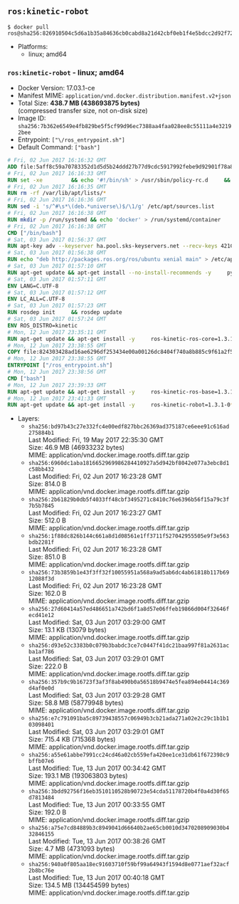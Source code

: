 ## `ros:kinetic-robot`

```console
$ docker pull ros@sha256:826910504c5d6a1b35a84636cb0cabd8a21d42cbf0eb1f4e5bdcc2d92f723eec
```

-	Platforms:
	-	linux; amd64

### `ros:kinetic-robot` - linux; amd64

-	Docker Version: 17.03.1-ce
-	Manifest MIME: `application/vnd.docker.distribution.manifest.v2+json`
-	Total Size: **438.7 MB (438693875 bytes)**  
	(compressed transfer size, not on-disk size)
-	Image ID: `sha256:7b362e6549e4fb829be5f5cf99d96ec7388aa4faa028ee8c55111a4e32192bee`
-	Entrypoint: `["\/ros_entrypoint.sh"]`
-	Default Command: `["bash"]`

```dockerfile
# Fri, 02 Jun 2017 16:16:32 GMT
ADD file:5aff8c59a70783352d1d5d5b24ddd27b77d9cdc5917992febe9d92901f78a8b3 in / 
# Fri, 02 Jun 2017 16:16:33 GMT
RUN set -xe 		&& echo '#!/bin/sh' > /usr/sbin/policy-rc.d 	&& echo 'exit 101' >> /usr/sbin/policy-rc.d 	&& chmod +x /usr/sbin/policy-rc.d 		&& dpkg-divert --local --rename --add /sbin/initctl 	&& cp -a /usr/sbin/policy-rc.d /sbin/initctl 	&& sed -i 's/^exit.*/exit 0/' /sbin/initctl 		&& echo 'force-unsafe-io' > /etc/dpkg/dpkg.cfg.d/docker-apt-speedup 		&& echo 'DPkg::Post-Invoke { "rm -f /var/cache/apt/archives/*.deb /var/cache/apt/archives/partial/*.deb /var/cache/apt/*.bin || true"; };' > /etc/apt/apt.conf.d/docker-clean 	&& echo 'APT::Update::Post-Invoke { "rm -f /var/cache/apt/archives/*.deb /var/cache/apt/archives/partial/*.deb /var/cache/apt/*.bin || true"; };' >> /etc/apt/apt.conf.d/docker-clean 	&& echo 'Dir::Cache::pkgcache ""; Dir::Cache::srcpkgcache "";' >> /etc/apt/apt.conf.d/docker-clean 		&& echo 'Acquire::Languages "none";' > /etc/apt/apt.conf.d/docker-no-languages 		&& echo 'Acquire::GzipIndexes "true"; Acquire::CompressionTypes::Order:: "gz";' > /etc/apt/apt.conf.d/docker-gzip-indexes 		&& echo 'Apt::AutoRemove::SuggestsImportant "false";' > /etc/apt/apt.conf.d/docker-autoremove-suggests
# Fri, 02 Jun 2017 16:16:35 GMT
RUN rm -rf /var/lib/apt/lists/*
# Fri, 02 Jun 2017 16:16:36 GMT
RUN sed -i 's/^#\s*\(deb.*universe\)$/\1/g' /etc/apt/sources.list
# Fri, 02 Jun 2017 16:16:38 GMT
RUN mkdir -p /run/systemd && echo 'docker' > /run/systemd/container
# Fri, 02 Jun 2017 16:16:38 GMT
CMD ["/bin/bash"]
# Sat, 03 Jun 2017 01:56:37 GMT
RUN apt-key adv --keyserver ha.pool.sks-keyservers.net --recv-keys 421C365BD9FF1F717815A3895523BAEEB01FA116
# Sat, 03 Jun 2017 01:56:38 GMT
RUN echo "deb http://packages.ros.org/ros/ubuntu xenial main" > /etc/apt/sources.list.d/ros-latest.list
# Sat, 03 Jun 2017 01:57:10 GMT
RUN apt-get update && apt-get install --no-install-recommends -y     python-rosdep     python-rosinstall     python-vcstools     && rm -rf /var/lib/apt/lists/*
# Sat, 03 Jun 2017 01:57:11 GMT
ENV LANG=C.UTF-8
# Sat, 03 Jun 2017 01:57:12 GMT
ENV LC_ALL=C.UTF-8
# Sat, 03 Jun 2017 01:57:23 GMT
RUN rosdep init     && rosdep update
# Sat, 03 Jun 2017 01:57:24 GMT
ENV ROS_DISTRO=kinetic
# Mon, 12 Jun 2017 23:35:11 GMT
RUN apt-get update && apt-get install -y     ros-kinetic-ros-core=1.3.1-0*     && rm -rf /var/lib/apt/lists/*
# Mon, 12 Jun 2017 23:38:55 GMT
COPY file:824303428ad16ae6296df253434e00a00126dc8404f740a8b885c9f61a2f5fcb in / 
# Mon, 12 Jun 2017 23:38:55 GMT
ENTRYPOINT ["/ros_entrypoint.sh"]
# Mon, 12 Jun 2017 23:38:56 GMT
CMD ["bash"]
# Mon, 12 Jun 2017 23:39:33 GMT
RUN apt-get update && apt-get install -y     ros-kinetic-ros-base=1.3.1-0*     && rm -rf /var/lib/apt/lists/*
# Mon, 12 Jun 2017 23:41:33 GMT
RUN apt-get update && apt-get install -y     ros-kinetic-robot=1.3.1-0*     && rm -rf /var/lib/apt/lists/*
```

-	Layers:
	-	`sha256:bd97b43c27e332fc4e00edf827bbc26369ad375187ce6eee91c616ad275884b1`  
		Last Modified: Fri, 19 May 2017 22:35:30 GMT  
		Size: 46.9 MB (46933232 bytes)  
		MIME: application/vnd.docker.image.rootfs.diff.tar.gzip
	-	`sha256:6960dc1aba1816652969986284410927a5d942bf8042e077a3ebc8d1c58bb432`  
		Last Modified: Fri, 02 Jun 2017 16:23:28 GMT  
		Size: 814.0 B  
		MIME: application/vnd.docker.image.rootfs.diff.tar.gzip
	-	`sha256:2b61829b0db5f4033ff48cbf3495271c8410c76e6396b56f15a79c3f7b5b7845`  
		Last Modified: Fri, 02 Jun 2017 16:23:27 GMT  
		Size: 512.0 B  
		MIME: application/vnd.docker.image.rootfs.diff.tar.gzip
	-	`sha256:1f88dc826b144c661a8d1d08561e1ff3711f527042955505e9f3e563bdb2281f`  
		Last Modified: Fri, 02 Jun 2017 16:23:28 GMT  
		Size: 851.0 B  
		MIME: application/vnd.docker.image.rootfs.diff.tar.gzip
	-	`sha256:73b3859b1e43f3ff32f10055951a568a9ad5ab6dc4ab61818b117b6912088f3d`  
		Last Modified: Fri, 02 Jun 2017 16:23:28 GMT  
		Size: 162.0 B  
		MIME: application/vnd.docker.image.rootfs.diff.tar.gzip
	-	`sha256:27d60414a57ed486651a742bd6f1a8d57e06ffeb19866d004f32646fecd41e12`  
		Last Modified: Sat, 03 Jun 2017 03:29:00 GMT  
		Size: 13.1 KB (13079 bytes)  
		MIME: application/vnd.docker.image.rootfs.diff.tar.gzip
	-	`sha256:d93e52c3383b0c079b3babdc3ce7c0447f41dc21baa997f81a2631acba1af786`  
		Last Modified: Sat, 03 Jun 2017 03:29:01 GMT  
		Size: 222.0 B  
		MIME: application/vnd.docker.image.rootfs.diff.tar.gzip
	-	`sha256:357b9c9b16723f3af3f8ab490b0a56518b9474e5fea894e04414c369d4af0e0d`  
		Last Modified: Sat, 03 Jun 2017 03:29:28 GMT  
		Size: 58.8 MB (58779948 bytes)  
		MIME: application/vnd.docker.image.rootfs.diff.tar.gzip
	-	`sha256:e7c791091ba5c89739438557c06949b3cb21ada271a02e2c29c1b1b103098401`  
		Last Modified: Sat, 03 Jun 2017 03:29:01 GMT  
		Size: 715.4 KB (715368 bytes)  
		MIME: application/vnd.docker.image.rootfs.diff.tar.gzip
	-	`sha256:a55e61abbe7991cc24cd46a02cb559efa420ee1ce31db61f672398c9bffb07e6`  
		Last Modified: Tue, 13 Jun 2017 00:34:42 GMT  
		Size: 193.1 MB (193063803 bytes)  
		MIME: application/vnd.docker.image.rootfs.diff.tar.gzip
	-	`sha256:3bdd92756f16eb3510110528b90723e54cda51178720b4f0a4d30f65d7813484`  
		Last Modified: Tue, 13 Jun 2017 00:33:55 GMT  
		Size: 192.0 B  
		MIME: application/vnd.docker.image.rootfs.diff.tar.gzip
	-	`sha256:a75e7cd84889b3c8949041d66640b2ae65cb0010d3470208909030b432846155`  
		Last Modified: Tue, 13 Jun 2017 00:38:26 GMT  
		Size: 4.7 MB (4731093 bytes)  
		MIME: application/vnd.docker.image.rootfs.diff.tar.gzip
	-	`sha256:940a0f805aa18ec91603710f59bf99a64943f1594d8e0771aef32acf2b8bc76e`  
		Last Modified: Tue, 13 Jun 2017 00:40:18 GMT  
		Size: 134.5 MB (134454599 bytes)  
		MIME: application/vnd.docker.image.rootfs.diff.tar.gzip
